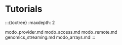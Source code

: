 # Tutorials

:::{toctree}
:maxdepth: 2

modo_provider.md
modo_access.md
modo_remote.md
genomics_streaming.md
modo_arrays.md
:::
